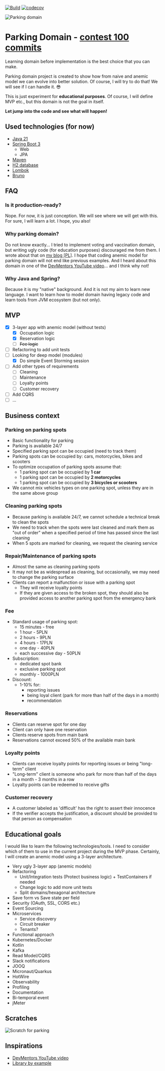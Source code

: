 [![Build](https://github.com/cezarysanecki/parking-domain/actions/workflows/maven.yml/badge.svg)](https://github.com/cezarysanecki/parking-domain/actions/workflows/maven.yml)
[![codecov](https://codecov.io/gh/cezarysanecki/parking-domain/graph/badge.svg?token=IWUFNCKYCN)](https://codecov.io/gh/cezarysanecki/parking-domain)

![Parking domain](./docs/public/logo.png)

# Parking Domain - [contest 100 commits](https://100commitow.pl/)

Learning domain before implementation is the best choice that you can make.

Parking domain project is created to show how from naive and anemic model we can
evolve into better solution. Of course, I will try to do that! We will see if I can handle it. 😎

This is just experiment for **educational purposes**. Of course, I will define MVP etc., but this domain is
not the goal in itself.

**Let jump into the code and see what will happen!**

## Used technologies (for now)

- [Java 21](https://openjdk.org/projects/jdk/21/)
- [Spring Boot 3](https://spring.io/projects/spring-boot)
  - Web
  - JPA
- [Maven](https://maven.apache.org/)
- [H2 database](https://www.h2database.com/html/main.html)
- [Lombok](https://projectlombok.org/)
- [Bruno](https://www.usebruno.com/)

## FAQ

### Is it production-ready?

Nope. For now, it is just conception. We will see where we will get with this. For sure, I will learn a lot.
I hope, you also!

### Why parking domain?

Do not know exactly... I tried to implement voting and vaccination domain, but writing ugly code (for education purposes)
discouraged me from them. I wrote about that on [my blog \[PL\]](https://cezarysanecki.pl/2024/02/13/prezentacja-prostej-domeny/).
I hope that coding anemic model for parking domain will not end like previous examples. And I heard about this domain in
one of the [DevMentors YouTube video](https://www.youtube.com/@DevMentorsPL/videos)... and I think why not!

### Why Java and Spring?

Because it is my "native" background. And it is not my aim to learn new language. I want to learn how to model domain
having legacy code and learn tools from JVM ecosystem (but not only).

## MVP

- [X] 3-layer app with anemic model (without tests)
  - [X] Occupation logic
  - [X] Reservation logic
  - [ ] ~~Fee logic~~
- [ ] Refactoring to add unit tests
- [ ] Looking for deep model (modules)
  - [X] Do simple Event Storming session
- [ ] Add other types of requirements
  - [ ] Cleaning
  - [ ] Maintenance
  - [ ] Loyalty points
  - [ ] Customer recovery
- [ ] Add CQRS
- [ ] ...

## Business context

### Parking on parking spots

- Basic functionality for parking
- Parking is available 24/7
- Specified parking spot can be occupied (need to track them)
- Parking spots can be occupied by: cars, motorcycles, bikes and scooters
- To optimize occupation of parking spots assume that:
  - 1 parking spot can be occupied by **1 car**
  - 1 parking spot can be occupied by **2 motorcycles**
  - 1 parking spot can be occupied by **3 bicycles or scooters**
- We cannot mix vehicles types on one parking spot, unless they are in the same above group

### Cleaning parking spots

- Because parking is available 24/7, we cannot schedule a technical break to clean the spots
- We need to track when the spots were last cleaned and mark them as "out of order" when a specified period of time has passed since the last cleaning
- When 5 spots are marked for cleaning, we request the cleaning service

### Repair/Maintenance of parking spots

- Almost the same as cleaning parking spots
- It may not be as widespread as cleaning, but occasionally, we may need to change the parking surface
- Clients can report a malfunction or issue with a parking spot
  - They will receive loyalty points 
  - If they are given access to the broken spot, they should also be provided access to another parking spot from the emergency bank

### Fee

- Standard usage of parking spot:
  - 15 minutes - free
  - 1 hour - 5PLN
  - 2 hours - 9PLN
  - 4 hours - 17PLN
  - one day - 40PLN
  - each successive day - 50PLN
- Subscription:
  - dedicated spot bank
  - exclusive parking spot
  - monthly - 1000PLN
- Discount:
  - 1-10% for:
    - reporting issues
    - being loyal client (park for more than half of the days in a month)
    - recommendation

### Reservations

- Clients can reserve spot for one day
- Client can only have one reservation
- Clients reserve spots from main bank
- Reservations cannot exceed 50% of the available main bank

### Loyalty points

- Clients can receive loyalty points for reporting issues or being "long-term" client
- "Long-term" client is someone who park for more than half of the days in a month - 3 months in a row
- Loyalty points can be redeemed to receive gifts

### Customer recovery

- A customer labeled as 'difficult' has the right to assert their innocence
- If the verifier accepts the justification, a discount should be provided to that person as compensation

## Educational goals

I would like to learn the following technologies/tools. I need to consider which of them to use 
in the current project during the MVP phase. Certainly, I will create an anemic model using a 3-layer architecture.

- Very ugly 3-layer app (anemic models)
- Refactoring
  - Unit/Integration tests (Protect business logic) + TestContainers if needed
  - Change logic to add more unit tests
  - Split domains/hexagonal architecture
- Save form vs Save state per field
- Security (OAuth, SSL, CORS etc.)
- Event Sourcing
- Microservices
  - Service discovery
  - Circuit breaker
  - Tenants?
- Functional approach
- Kubernetes/Docker
- Kotlin
- Kafka
- Read Model/CQRS
- Slack notifications
- JOOQ
- Micronaut/Quarkus
- HotWire
- Observability
- Profiling
- Documentation
- Bi-temporal event
- jMeter

## Scratches

![Scratch for parking](./docs/public/discovery_scratch.png)

## Inspirations

- [DevMentors YouTube video](https://www.youtube.com/@DevMentorsPL/videos)
- [Library by example](https://github.com/ddd-by-examples/library)
